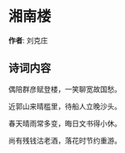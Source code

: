 # 湘南楼

**作者**: 刘克庄

## 诗词内容

偶陪群彦赋登楼，一笑聊宽故国愁。

近郭山来晴槛里，待船人立晚沙头。

春天晴雨常多变，晦日文书得小休。

尚有残钱沽老酒，落花时节约重游。

